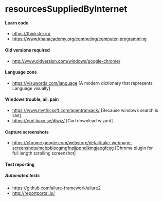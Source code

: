 # resourcesSuppliedByInternet

#### Learn code
- https://thinkster.io/
- https://www.khanacademy.org/computing/computer-programming

#### Old versions required
- http://www.oldversion.com/windows/google-chrome/

#### Language zone
- https://visuwords.com/language [A modern dictionary that represents Language visually]

#### Windows trouble, ail, pain
- https://www.mythicsoft.com/agentransack/ [Because windows search is shit]
- https://curl.haxx.se/dlwiz/ [Curl download wizard]

#### Capture screenshots
- https://chrome.google.com/webstore/detail/take-webpage-screenshots/mcbpblocgmgfnpjjppndjkmgjaogfceg [Chrome plugin for full length scrolling screenshot]


#### Test reporting
##### Automated tests
- https://github.com/allure-framework/allure2
- http://reportportal.io/
